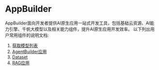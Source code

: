 # AppBuilder
AppBuilder面向开发者提供AI原生应用一站式开发工具，包括基础云资源、AI能力引擎、千帆大模型以及相关能力组件，提升AI原生应用开发效率。
以下列出用户常用组件的说明文档:

1.  [获取模型列表](get_model_list.md)
2. [AgentBuilder应用](agent_builder.md)
3. [Dataset](dataset.md)
4. [RAG应用](rag.md)



